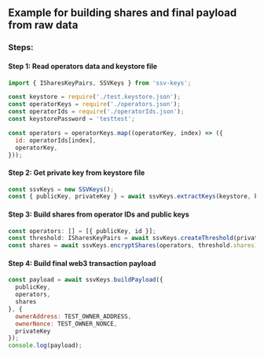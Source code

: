## Example for building shares and final payload from raw data

### Steps:

#### Step 1: Read operators data and keystore file

```javascript
import { ISharesKeyPairs, SSVKeys } from 'ssv-keys';

const keystore = require('./test.keystore.json');
const operatorKeys = require('./operators.json');
const operatorIds = require('./operatorIds.json');
const keystorePassword = 'testtest';

const operators = operatorKeys.map((operatorKey, index) => ({
  id: operatorIds[index],
  operatorKey,
}));
```

#### Step 2: Get private key from keystore file

```javascript
const ssvKeys = new SSVKeys();
const { publicKey, privateKey } = await ssvKeys.extractKeys(keystore, keystorePassword);
```

#### Step 3: Build shares from operator IDs and public keys

```javascript
const operators: [] = [{ publicKey, id }];
const threshold: ISharesKeyPairs = await ssvKeys.createThreshold(privateKey, operators);
const shares = await ssvKeys.encryptShares(operators, threshold.shares);
```

#### Step 4: Build final web3 transaction payload

```javascript
const payload = await ssvKeys.buildPayload({
  publicKey,
  operators,
  shares
}, {
  ownerAddress: TEST_OWNER_ADDRESS,
  ownerNonce: TEST_OWNER_NONCE,
  privateKey
});
console.log(payload);
```
